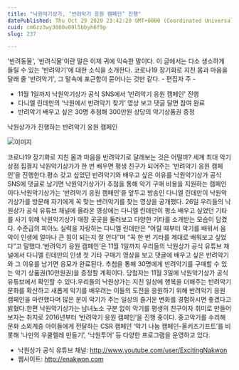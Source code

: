 ```yaml
---
title: "낙원악기상가, ‘반려악기 응원 캠페인’ 진행"
datePublished: Thu Oct 29 2020 23:42:20 GMT+0000 (Coordinated Universal Time)
cuid: cm6zz3wy3000v09l5bbyh6f9p
slug: 237

---
```



'반려동물', '반려식물'이란 말은 이제 귀에 익숙한 말이다. 이 글에서는 다소 생소하게 들릴 수 있는 '반려악기'에 대한 소식을 소개한다. 코로나19 장기화로 지친 몸과 마음을 달래 줄 '반려악기', 그 말속에 포근함이 묻어나는 것만 같다. - 편집자 주 -

- 11월 1일까지 낙원악기상가 공식 SNS에서 ’반려악기 응원 캠페인' 진행
- 다니엘 린데만의 ‘낙원에서 반려악기 찾기’ 영상 보고 댓글 달면 참여 완료
- 반려악기 배우고 싶은 30명 추첨해 300만원 상당의 악기상품권 증정

낙원상가가 진행하는 반려악기 응원 캠페인

![이미지](https://cdn.hashnode.com/res/hashnode/image/upload/v1739247587855/54d60cd3-1433-4a3e-9549-04c67479554d.jpeg)

코로나19 장기화로 지친 몸과 마음을 반려악기로 달래보는 것은 어떨까? 세계 최대 악기상점 집결지 낙원악기상가가 한 번 배우면 평생 친구가 되어주는 ‘반려악기 응원 캠페인’을 진행한다.평소 갖고 싶었던 반려악기와 배우고 싶은 이유를 낙원악기상가 공식 SNS에 댓글로 남기면 낙원악기상가가 추첨을 통해 악기 구매 비용을 지원하는 캠페인이다.낙원악기상가는 ‘반려악기 응원 캠페인’을 앞두고 방송인 다니엘 린데만이 낙원악기상가를 방문해 자기에게 꼭 맞는 반려악기를 찾는 영상을 공개했다. 26일 우리들의 낙원상가 공식 유튜브 채널에 올라온 영상에는 다니엘 린데만이 평소 배우고 싶었던 기타를 사기 위해 낙원악기상가 매장 곳곳을 둘러보고 다양한 기타를 소개받는 모습이 담겼다. 수준급의 피아노 실력을 자랑하는 다니엘 린데만은 “어릴 때부터 악기를 배워서 음악이 인생에 얼마나 큰 힘이 되는지 잘 안다”며 “꼭 한 번 기타를 제대로 배워보고 싶었다”고 말했다.‘반려악기 응원 캠페인’은 11월 1일까지 우리들의 낙원상가 공식 유튜브 채널에서 다니엘 린데만의 인생 첫 기타 구매기 영상을 보고 댓글에 배우고 싶은 반려악기와 그 이유를 남기면 응모가 완료된다. 추첨을 통해 30명에게 반려악기를 구매할 수 있는 악기 상품권(10만원권)을 증정할 계획이다. 당첨자는 11월 3일에 낙원악기상가 공식 유튜브에서 확인할 수 있다.우리들의 낙원상가는 지친 일상에 행복을 더해주는 반려악기 문화를 확산하고 새롭게 악기를 배우려는 이들의 도전을 응원하기 위해 반려악기 응원 캠페인을 마련했다며 많은 분이 악기가 주는 일상의 즐거운 변화를 경험하시면 좋겠다고 밝혔다.한편 낙원악기상가는 남녀노소 구분 없이 악기를 평생의 친구이자 취미로 만들어보자는 취지로 2016년부터 ‘반려악기 응원 캠페인’을 진행 중이다. 중고악기를 수리해 문화 소외계층 아이들에게 전달하는 CSR 캠페인 ‘악기 나눔 캠페인-올키즈기프트’를 비롯해 ‘나만의 우쿨렐레 만들기’, ‘낙원투어’ 등 다양한 프로그램을 운영하고 있다.

- 낙원상가 공식 유튜브 채널: http://www.youtube.com/user/ExcitingNakwon
- 웹사이트: http://enakwon.com